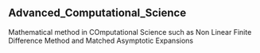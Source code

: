 ## Advanced_Computational_Science

Mathematical method in COmputational Science such as Non Linear Finite Difference Method and Matched Asymptotic Expansions
